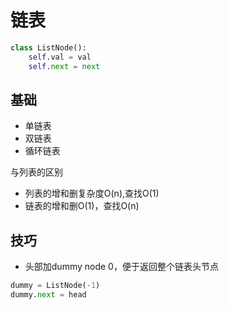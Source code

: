 # 链表

```python
class ListNode():
    self.val = val
    self.next = next    
```

## 基础
- 单链表
- 双链表
- 循环链表

与列表的区别
- 列表的增和删复杂度O(n),查找O(1)
- 链表的增和删O(1)，查找O(n)

## 技巧

- 头部加dummy node 0，便于返回整个链表头节点
```python
dummy = ListNode(-1)
dummy.next = head
```
